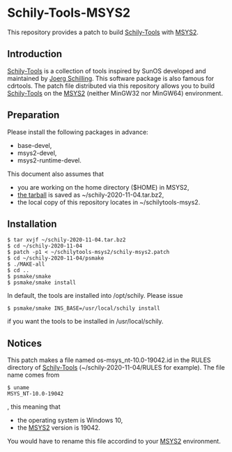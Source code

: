 # Schily-Tools-MSYS2

This repository provides a patch to build [Schily-Tools](http://schilytools.sourceforge.net/) with [MSYS2](https://www.msys2.org/).


## Introduction

[Schily-Tools](http://schilytools.sourceforge.net/) is a collection of tools inspired by SunOS developed and maintained by [Joerg Schilling](http://cdrtools.sourceforge.net/private/).
This software package is also famous for cdrtools.
The patch file distributed via this repository allows you to build [Schily-Tools](http://schilytools.sourceforge.net/) on the [MSYS2](https://www.msys2.org/) (neither MinGW32 nor MinGW64) environment.


## Preparation

Please install the following packages in advance:

* base-devel,
* msys2-devel,
* msys2-runtime-devel.

This document also assumes that

* you are working on the home directory ($HOME) in MSYS2,
* [the tarball](https://sourceforge.net/projects/schilytools/) is saved as ~/schily-2020-11-04.tar.bz2,
* the local copy of this repository locates in ~/schilytools-msys2.


## Installation

```console
$ tar xvjf ~/schily-2020-11-04.tar.bz2
$ cd ~/schily-2020-11-04
$ patch -p1 < ~/schilytools-msys2/schily-msys2.patch
$ cd ~/schily-2020-11-04/psmake
$ ./MAKE-all
$ cd ..
$ psmake/smake
$ psmake/smake install
```

In default, the tools are installed into /opt/schily.
Please issue

```console
$ psmake/smake INS_BASE=/usr/local/schily install
```

if you want the tools to be installed in /usr/local/schily.


## Notices

This patch makes a file named os-msys_nt-10.0-19042.id in the RULES directory of [Schily-Tools](http://schilytools.sourceforge.net/) (~/schily-2020-11-04/RULES for example).
The file name comes from
```console
$ uname
MSYS_NT-10.0-19042
```
, this meaning that

* the operating system is Windows 10,
* the [MSYS2](https://www.msys2.org/) version is 19042.

You would have to rename this file accordind to your [MSYS2](https://www.msys2.org/) environment.
